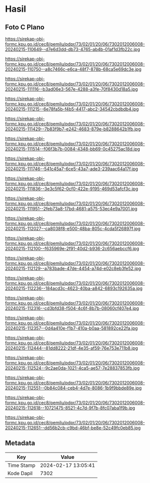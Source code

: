 # Hasil

## Foto C Plano

https://sirekap-obj-formc.kpu.go.id/cec8/pemilu/pdpr/73/02/01/20/06/7302012006008-20240215-110649--d7e6d3dd-db73-4765-ab4b-01af1d3fb22c.jpg

https://sirekap-obj-formc.kpu.go.id/cec8/pemilu/pdpr/73/02/01/20/06/7302012006008-20240215-110750--a8c7466c-e6ca-48f7-878b-68ca5e69dc3e.jpg

https://sirekap-obj-formc.kpu.go.id/cec8/pemilu/pdpr/73/02/01/20/06/7302012006008-20240215-111116--b3ad06e3-567e-4288-a3fe-70f8430d18a5.jpg

https://sirekap-obj-formc.kpu.go.id/cec8/pemilu/pdpr/73/02/01/20/06/7302012006008-20240215-111215--6e78fa5b-f4b5-4417-abc2-34542cbdbdb4.jpg

https://sirekap-obj-formc.kpu.go.id/cec8/pemilu/pdpr/73/02/01/20/06/7302012006008-20240215-111429--7b83f9b7-e242-4683-879e-b8288642b1fb.jpg

https://sirekap-obj-formc.kpu.go.id/cec8/pemilu/pdpr/73/02/01/20/06/7302012006008-20240215-111514--f06f3b7b-0084-4348-bb69-0c45275ac18d.jpg

https://sirekap-obj-formc.kpu.go.id/cec8/pemilu/pdpr/73/02/01/20/06/7302012006008-20240215-111746--541c45a7-6ce5-43a7-ade3-239aac64a17f.jpg

https://sirekap-obj-formc.kpu.go.id/cec8/pemilu/pdpr/73/02/01/20/06/7302012006008-20240215-111836--3e3c5f62-0cf0-422e-9195-469d53afcf3c.jpg

https://sirekap-obj-formc.kpu.go.id/cec8/pemilu/pdpr/73/02/01/20/06/7302012006008-20240215-111951--2feb73a8-17bd-4681-a575-53ec4e9a7001.jpg

https://sirekap-obj-formc.kpu.go.id/cec8/pemilu/pdpr/73/02/01/20/06/7302012006008-20240215-112027--ca8038f8-e500-48ba-805c-4cda5f26897f.jpg

https://sirekap-obj-formc.kpu.go.id/cec8/pemilu/pdpr/73/02/01/20/06/7302012006008-20240215-112100--f635969e-2f91-40d2-b936-2c656aebccf6.jpg

https://sirekap-obj-formc.kpu.go.id/cec8/pemilu/pdpr/73/02/01/20/06/7302012006008-20240215-112129--a783bade-47de-4454-a74d-e02c8eb3fe52.jpg

https://sirekap-obj-formc.kpu.go.id/cec8/pemilu/pdpr/73/02/01/20/06/7302012006008-20240215-112236--184acd3c-4623-40ba-a842-6893c192635a.jpg

https://sirekap-obj-formc.kpu.go.id/cec8/pemilu/pdpr/73/02/01/20/06/7302012006008-20240215-112316--cd3bfd38-f504-4c6f-8b7b-08060cf407e4.jpg

https://sirekap-obj-formc.kpu.go.id/cec8/pemilu/pdpr/73/02/01/20/06/7302012006008-20240215-112357--0d4a410e-f1b7-410a-b0aa-581892ce22fa.jpg

https://sirekap-obj-formc.kpu.go.id/cec8/pemilu/pdpr/73/02/01/20/06/7302012006008-20240215-112444--81dd8222-21df-4e35-af59-76e753e711b8.jpg

https://sirekap-obj-formc.kpu.go.id/cec8/pemilu/pdpr/73/02/01/20/06/7302012006008-20240215-112524--9c2ae0da-1021-4ca5-ae57-7e28837853fb.jpg

https://sirekap-obj-formc.kpu.go.id/cec8/pemilu/pdpr/73/02/01/20/06/7302012006008-20240215-112551--0b84c084-ceb4-4d7e-8086-1b9f9bbde89e.jpg

https://sirekap-obj-formc.kpu.go.id/cec8/pemilu/pdpr/73/02/01/20/06/7302012006008-20240215-112618--10721475-8521-4c7d-9f7b-8fc07aba1f9b.jpg

https://sirekap-obj-formc.kpu.go.id/cec8/pemilu/pdpr/73/02/01/20/06/7302012006008-20240215-112651--dd56b2cb-c9bd-46bf-be8e-52c49fc0eb85.jpg


## Metadata

| Key        | Value               |
| ---------- | ------------------- |
| Time Stamp | 2024-02-17 13:05:41 |
| Kode Dapil | 7302                |



